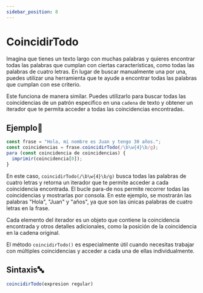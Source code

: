 ```yaml
---
sidebar_position: 8
---
```


# CoincidirTodo

Imagina que tienes un texto largo con muchas palabras y quieres encontrar todas las palabras que cumplan con ciertas características, como todas las palabras de cuatro letras. En lugar de buscar manualmente una por una, puedes utilizar una herramienta que te ayude a encontrar todas las palabras que cumplan con ese criterio.

Este funciona de manera similar. Puedes utilizarlo para buscar todas las coincidencias de un patrón específico en una `cadena` de texto y obtener un iterador que te permita acceder a todas las coincidencias encontradas.

## Ejemplo📝

```js title="coincidirTodo.dummy"
const frase = "Hola, mi nombre es Juan y tengo 30 años.";
const coincidencias = frase.coincidirTodo(/\b\w{4}\b/g);
para (const coincidencia de coincidencias) {
  imprimir(coincidencia[0]);
}

```

En este caso, `coincidirTodo(/\b\w{4}\b/g)` busca todas las palabras de cuatro letras y retorna un iterador que te permite acceder a cada coincidencia encontrada. El bucle para-de nos permite recorrer todas las coincidencias y mostrarlas por consola. En este ejemplo, se mostrarán las palabras "Hola", "Juan" y "años", ya que son las únicas palabras de cuatro letras en la frase.

Cada elemento del iterador es un objeto que contiene la coincidencia encontrada y otros detalles adicionales, como la posición de la coincidencia en la cadena original.

El método `coincidirTodo()` es especialmente útil cuando necesitas trabajar con múltiples coincidencias y acceder a cada una de ellas individualmente.

## Sintaxis🔤

```js
coincidirTodo(expresion regular)
```
